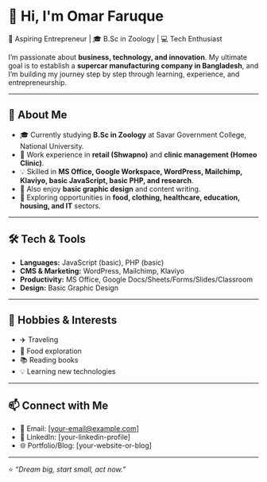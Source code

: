 # 👋 Hi, I'm Omar Faruque  

🚀 Aspiring Entrepreneur | 🎓 B.Sc in Zoology | 💻 Tech Enthusiast  

I’m passionate about **business, technology, and innovation**. My ultimate goal is to establish a **supercar manufacturing company in Bangladesh**, and I’m building my journey step by step through learning, experience, and entrepreneurship.  

---

## 🌟 About Me
- 🎓 Currently studying **B.Sc in Zoology** at Savar Government College, National University.  
- 💼 Work experience in **retail (Shwapno)** and **clinic management (Homeo Clinic)**.  
- 💡 Skilled in **MS Office, Google Workspace, WordPress, Mailchimp, Klaviyo, basic JavaScript, basic PHP, and research**.  
- 🎨 Also enjoy **basic graphic design** and content writing.  
- 🌱 Exploring opportunities in **food, clothing, healthcare, education, housing, and IT** sectors.  

---

## 🛠️ Tech & Tools
- **Languages:** JavaScript (basic), PHP (basic)  
- **CMS & Marketing:** WordPress, Mailchimp, Klaviyo  
- **Productivity:** MS Office, Google Docs/Sheets/Forms/Slides/Classroom  
- **Design:** Basic Graphic Design  

---

## 📌 Hobbies & Interests
- ✈️ Traveling  
- 🍲 Food exploration  
- 📚 Reading books  
- 💡 Learning new technologies  

---

## 📫 Connect with Me
- 📧 Email: [your-email@example.com]  
- 💼 LinkedIn: [your-linkedin-profile]  
- 🌐 Portfolio/Blog: [your-website-or-blog]  

---

⭐ *“Dream big, start small, act now.”*  
